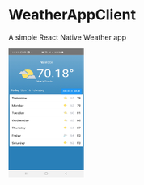 # WeatherAppClient

A simple React Native Weather app

<img src=https://github.com/charitymarani/WeatherAppClient/blob/master/src/assets/Screenshot_20200216-113727_WeatherAppClient.jpg width='149' height='255'/>
